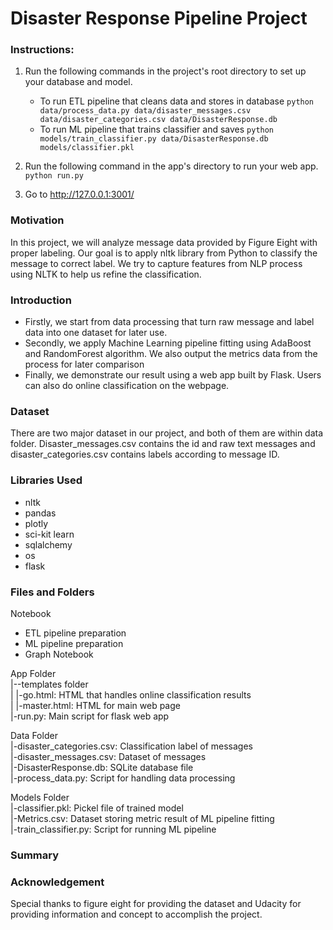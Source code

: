 # Disaster Response Pipeline Project

### Instructions:
1. Run the following commands in the project's root directory to set up your database and model.

    - To run ETL pipeline that cleans data and stores in database
        `python data/process_data.py data/disaster_messages.csv data/disaster_categories.csv data/DisasterResponse.db`
    - To run ML pipeline that trains classifier and saves
        `python models/train_classifier.py data/DisasterResponse.db models/classifier.pkl`

2. Run the following command in the app's directory to run your web app.
    `python run.py`

3. Go to http://127.0.0.1:3001/

### Motivation
In this project, we will analyze message data provided by Figure Eight with proper labeling. Our goal is to apply nltk library from Python to classify the message to correct label. We try to capture features from NLP process using NLTK to help us refine the classification. 

### Introduction
- Firstly, we start from data processing that turn raw message and label data into one dataset for later use. 
- Secondly, we apply Machine Learning pipeline fitting using AdaBoost and RandomForest algorithm. We also output the metrics data from the process for later comparison
- Finally, we demonstrate our result using a web app built by Flask. Users can also do online classification on the webpage.


### Dataset
There are two major dataset in our project, and both of them are within data folder. Disaster_messages.csv contains the id and raw text messages and disaster_categories.csv contains labels according to message ID.


### Libraries Used
- nltk
- pandas
- plotly
- sci-kit learn
- sqlalchemy
- os
- flask

### Files and Folders
Notebook
- ETL pipeline preparation
- ML pipeline preparation
- Graph Notebook

App Folder <br>
|--templates folder <br>
|   |-go.html: HTML that handles online classification results <br>
|   |-master.html: HTML for main web page <br>
|-run.py: Main script for flask web app <br>

Data Folder <br>
|-disaster_categories.csv: Classification label of messages <br>
|-disaster_messages.csv: Dataset of messages <br>
|-DisasterResponse.db: SQLite database file <br>
|-process_data.py: Script for handling data processing <br>

Models Folder <br>
|-classifier.pkl: Pickel file of trained model <br> 
|-Metrics.csv: Dataset storing metric result of ML pipeline fitting <br>
|-train_classifier.py: Script for running ML pipeline <br>

### Summary

### Acknowledgement
Special thanks to figure eight for providing the dataset and Udacity for providing information and concept to accomplish the project.
